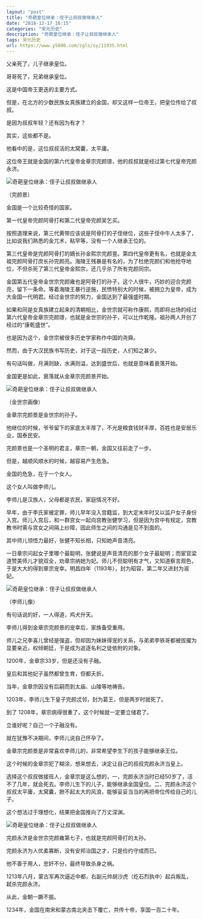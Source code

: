 ```yaml
---
layout: "post"
title: "奇葩皇位继承：侄子让叔叔做继承人"
date: "2018-12-17 16:15"
categories: "宋元历史"
description: "奇葩皇位继承：侄子让叔叔做继承人"
tags: 宋元历史
url: https://www.y5000.com/zgls/sy/11935.html
---
```






父亲死了，儿子继承皇位。

哥哥死了，兄弟继承皇位。

这是中国帝王更迭的主要方式。

但是，在北方的少数民族女真族建立的金国，却又这样一位帝王，把皇位传给了叔叔。

是因为叔叔年轻？还有因为有才？

其实，这些都不是。

他看中的是，这位叔叔活的太窝囊，太平庸。

这位帝王就是金国的第六代皇帝金章宗完颜璟，他的叔叔就是经过第七代皇帝完颜永济。

![奇葩皇位继承：侄子让叔叔做继承人](/uploads/allimg/170123/6-1F12313205bD.JPG)

（完颜景）

金国是一个比较奇怪的国家。

第一代皇帝完颜阿骨打和第二代皇帝完颜吴乞买。

按照道理来说，第三代黄带应该说是阿骨打的子侄继位，这些子侄中牛人太多了，比如说我们熟悉的金兀术，粘罕等，没有一个人继承王位的。

第三代皇帝是完颜阿骨打的嫡长孙金熙宗完颜亶。第四代皇帝更有名，也就是金太祖完颜阿骨打庶长孙完颜亮。海陵王残暴是有名的，为了杜绝完颜们和他抢夺地位，不但杀死了第三代皇帝金熙宗，还几乎杀了所有完颜同宗。

金国第五代皇帝金世宗完颜雍也是阿骨打的孙子，这个人很牛，巧妙的迎合完颜亮，留下一条命。等着海陵王暴行逆施，民愤特别大的时候，被拥立为皇帝，成为大金国一代明君。经过金世宗的努力，金国达到了最强盛时期。

如果和同是女真族建立起来的清朝相比，金世宗就可称作康熙，而即将出场的经过第六代皇帝金章宗完颜璟，也就是金世宗的孙子，可以比作乾隆。祖孙两人开创了经过的“康乾盛世”。

也是因为这个，金世宗被很多历史学家称作中国的尧舜。

然而，由于大汉民族书写历史，对于这一段历史，人们知之甚少。

有句话叫做，月满则缺，水满则溢，达到盛世后，也就是意味着衰落开始。

金国更是如此，衰落就从金章宗完颜景开始。

![奇葩皇位继承：侄子让叔叔做继承人](/uploads/allimg/170123/6-1F12313213WU.JPG)

（金世宗画像）

金章宗完颜景是金世宗的孙子。

他继位的时候，爷爷留下的家底太丰厚了，不光是粮食钱财丰厚，百姓也是安居乐业，国泰民安。

完颜景也是一个圣明的君主，章宗一朝，金国又往前走了一步。

但是，越顺风顺水的时候，越容易产生危急。

金国的危急，在于一个女人。

这个女人叫做李师儿。

李师儿是汉族人，父母都是农民，家庭情况不好。

早年，由于李氏家被定罪，师儿早年没入宫籍监，到大定末年时又以监户女子身份入宫。师儿入宫后，和一群宫女一起向宫教张健学习，但是因为宫中有规定，宫教教书时需与宫女之间隔上纱障，因此师生之间的沟通是见不到面的。

其中师儿领悟力最好，张健不知长相，只知她声音清亮。

一日章宗问起女子里哪个最聪明，张健说是声音清亮的那个女子最聪明；而宦官梁道赞美师儿才貌双全，劝章宗纳她为妃。师儿不但聪明有才气，又知道察言观色，于是大大的得到章宗宠幸。明昌四年（1193年），封为昭容，第二年又进封为淑妃。

![奇葩皇位继承：侄子让叔叔做继承人](/uploads/allimg/170123/6-1F123132213U9.JPG)

（李师儿像）

有句话说的好，一人得道，鸡犬升天。

李师儿得到金章宗完颜景的宠幸后，家族备受重用。

师儿之兄李喜儿曾经是强盗，但却因为妹妹得宠的关系，与弟弟李铁哥都被拔擢为显要亲近，权倾朝廷，于是成为追逐名利之徒依附的对象。

1200年，金章宗33岁，但是还没有子融。

皇后和其他妃子虽然都曾生育，但都夭折。

当年，金章宗因没有后嗣而到太庙、山陵等地祷告。

1203年，李师儿生下皇子完颜忒邻，封为葛王，但是两岁时就死了。

到了 1208年，章宗病得很重了，这个时候就一定要立储君了。

立谁好呢？自己一个子融没有。

就在犹豫不决期间，李师儿说自己怀孕了。

金章宗完颜景是非常喜欢李师儿的，非常希望李生下的孩子能够继承王位。

这个时候的金章宗犯了糊涂，想来想去，决定让自己的叔叔完颜永济当皇上。

选择这个叔叔做接班人，金章宗是这么想的，一，完颜永济当时已经50岁了，活不了几年，就会死去。李师儿生下的儿子，能够继承金国皇位。二、完颜永济这个叔叔太平庸，太窝囊，掀不起太大的风浪，能够妥妥当当的再把帝位传给自己的儿子。

这个想法过于理想化，结果把金国推向了万丈深渊。

![奇葩皇位继承：侄子让叔叔做继承人](/uploads/allimg/170123/6-1F12313254X58.JPG)

完颜永济是金世宗完颜雍第七子，也就是完颜阿骨打的太孙。

完颜永济为人优柔寡断，没有安邦治国之才，只是俭约守成而已。

他不善于用人，忠奸不分，最终导致杀身之祸。

1213年八月，蒙古军再次逼近中都，右副元帅胡沙虎（纥石烈执中）起兵叛乱，弑杀完颜永济。

从此，金朝一蹶不振。

1234年，金国在南宋和蒙古南北夹击下覆亡，共传十帝，享国一百二十年。
